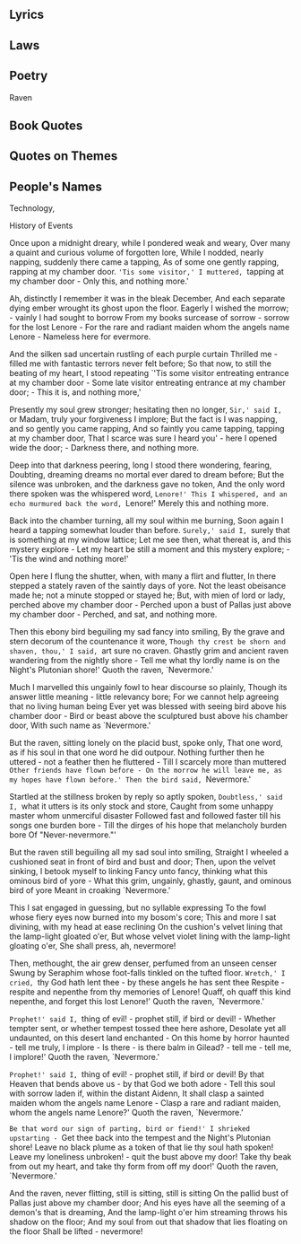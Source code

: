 Lyrics
----


Laws
----


Poetry
-----
Raven

Book Quotes
-----


Quotes on Themes
-----


People's Names
-----


Technology, 



History of Events





Once upon a midnight dreary, while I pondered weak and weary,
Over many a quaint and curious volume of forgotten lore,
While I nodded, nearly napping, suddenly there came a tapping,
As of some one gently rapping, rapping at my chamber door.
`'Tis some visitor,' I muttered, `tapping at my chamber door -
Only this, and nothing more.'

Ah, distinctly I remember it was in the bleak December,
And each separate dying ember wrought its ghost upon the floor.
Eagerly I wished the morrow; - vainly I had sought to borrow
From my books surcease of sorrow - sorrow for the lost Lenore -
For the rare and radiant maiden whom the angels name Lenore -
Nameless here for evermore.

And the silken sad uncertain rustling of each purple curtain
Thrilled me - filled me with fantastic terrors never felt before;
So that now, to still the beating of my heart, I stood repeating
`'Tis some visitor entreating entrance at my chamber door -
Some late visitor entreating entrance at my chamber door; -
This it is, and nothing more,'

Presently my soul grew stronger; hesitating then no longer,
`Sir,' said I, `or Madam, truly your forgiveness I implore;
But the fact is I was napping, and so gently you came rapping,
And so faintly you came tapping, tapping at my chamber door,
That I scarce was sure I heard you' - here I opened wide the door; -
Darkness there, and nothing more.

Deep into that darkness peering, long I stood there wondering, fearing,
Doubting, dreaming dreams no mortal ever dared to dream before;
But the silence was unbroken, and the darkness gave no token,
And the only word there spoken was the whispered word, `Lenore!'
This I whispered, and an echo murmured back the word, `Lenore!'
Merely this and nothing more.

Back into the chamber turning, all my soul within me burning,
Soon again I heard a tapping somewhat louder than before.
`Surely,' said I, `surely that is something at my window lattice;
Let me see then, what thereat is, and this mystery explore -
Let my heart be still a moment and this mystery explore; -
'Tis the wind and nothing more!'

Open here I flung the shutter, when, with many a flirt and flutter,
In there stepped a stately raven of the saintly days of yore.
Not the least obeisance made he; not a minute stopped or stayed he;
But, with mien of lord or lady, perched above my chamber door -
Perched upon a bust of Pallas just above my chamber door -
Perched, and sat, and nothing more.

Then this ebony bird beguiling my sad fancy into smiling,
By the grave and stern decorum of the countenance it wore,
`Though thy crest be shorn and shaven, thou,' I said, `art sure no craven.
Ghastly grim and ancient raven wandering from the nightly shore -
Tell me what thy lordly name is on the Night's Plutonian shore!'
Quoth the raven, `Nevermore.'

Much I marvelled this ungainly fowl to hear discourse so plainly,
Though its answer little meaning - little relevancy bore;
For we cannot help agreeing that no living human being
Ever yet was blessed with seeing bird above his chamber door -
Bird or beast above the sculptured bust above his chamber door,
With such name as `Nevermore.'

But the raven, sitting lonely on the placid bust, spoke only,
That one word, as if his soul in that one word he did outpour.
Nothing further then he uttered - not a feather then he fluttered -
Till I scarcely more than muttered `Other friends have flown before -
On the morrow he will leave me, as my hopes have flown before.'
Then the bird said, `Nevermore.'

Startled at the stillness broken by reply so aptly spoken,
`Doubtless,' said I, `what it utters is its only stock and store,
Caught from some unhappy master whom unmerciful disaster
Followed fast and followed faster till his songs one burden bore -
Till the dirges of his hope that melancholy burden bore
Of "Never-nevermore."'

But the raven still beguiling all my sad soul into smiling,
Straight I wheeled a cushioned seat in front of bird and bust and door;
Then, upon the velvet sinking, I betook myself to linking
Fancy unto fancy, thinking what this ominous bird of yore -
What this grim, ungainly, ghastly, gaunt, and ominous bird of yore
Meant in croaking `Nevermore.'

This I sat engaged in guessing, but no syllable expressing
To the fowl whose fiery eyes now burned into my bosom's core;
This and more I sat divining, with my head at ease reclining
On the cushion's velvet lining that the lamp-light gloated o'er,
But whose velvet violet lining with the lamp-light gloating o'er,
She shall press, ah, nevermore!

Then, methought, the air grew denser, perfumed from an unseen censer
Swung by Seraphim whose foot-falls tinkled on the tufted floor.
`Wretch,' I cried, `thy God hath lent thee - by these angels he has sent thee
Respite - respite and nepenthe from thy memories of Lenore!
Quaff, oh quaff this kind nepenthe, and forget this lost Lenore!'
Quoth the raven, `Nevermore.'

`Prophet!' said I, `thing of evil! - prophet still, if bird or devil! -
Whether tempter sent, or whether tempest tossed thee here ashore,
Desolate yet all undaunted, on this desert land enchanted -
On this home by horror haunted - tell me truly, I implore -
Is there - is there balm in Gilead? - tell me - tell me, I implore!'
Quoth the raven, `Nevermore.'

`Prophet!' said I, `thing of evil! - prophet still, if bird or devil!
By that Heaven that bends above us - by that God we both adore -
Tell this soul with sorrow laden if, within the distant Aidenn,
It shall clasp a sainted maiden whom the angels name Lenore -
Clasp a rare and radiant maiden, whom the angels name Lenore?'
Quoth the raven, `Nevermore.'

`Be that word our sign of parting, bird or fiend!' I shrieked upstarting -
`Get thee back into the tempest and the Night's Plutonian shore!
Leave no black plume as a token of that lie thy soul hath spoken!
Leave my loneliness unbroken! - quit the bust above my door!
Take thy beak from out my heart, and take thy form from off my door!'
Quoth the raven, `Nevermore.'

And the raven, never flitting, still is sitting, still is sitting
On the pallid bust of Pallas just above my chamber door;
And his eyes have all the seeming of a demon's that is dreaming,
And the lamp-light o'er him streaming throws his shadow on the floor;
And my soul from out that shadow that lies floating on the floor
Shall be lifted - nevermore!
